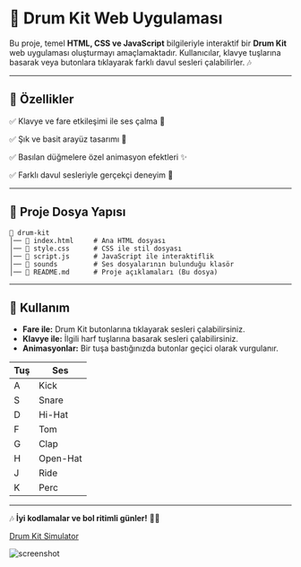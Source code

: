 # 🥁 Drum Kit Web Uygulaması

Bu proje, temel **HTML, CSS ve JavaScript** bilgileriyle interaktif bir **Drum Kit** web uygulaması oluşturmayı amaçlamaktadır. Kullanıcılar, klavye tuşlarına basarak veya butonlara tıklayarak farklı davul sesleri çalabilirler. 🎶

---

## 🚀 Özellikler

✅ Klavye ve fare etkileşimi ile ses çalma 🎹

✅ Şık ve basit arayüz tasarımı 🎨

✅ Basılan düğmelere özel animasyon efektleri ✨

✅ Farklı davul sesleriyle gerçekçi deneyim 🥁

---

## 📂 Proje Dosya Yapısı

```
📂 drum-kit
│── 📜 index.html     # Ana HTML dosyası
│── 📜 style.css      # CSS ile stil dosyası
│── 📜 script.js      # JavaScript ile interaktiflik
│── 📂 sounds         # Ses dosyalarının bulunduğu klasör
│── 📜 README.md      # Proje açıklamaları (Bu dosya)
```

---



## 🎵 Kullanım

- **Fare ile:** Drum Kit butonlarına tıklayarak sesleri çalabilirsiniz.
- **Klavye ile:** İlgili harf tuşlarına basarak sesleri çalabilirsiniz.
- **Animasyonlar:** Bir tuşa bastığınızda butonlar geçici olarak vurgulanır.

| Tuş | Ses |
|------|------|
| A | Kick |
| S | Snare |
| D | Hi-Hat |
| F | Tom |
| G | Clap |
| H | Open-Hat |
| J | Ride |
| K | Perc |

---



🎶 **İyi kodlamalar ve bol ritimli günler!** 🥁🎵


[Drum Kit Simulator](https://github.com/merve-celik16/Front-End/tree/main/Front-End/Hafta-5/Odev-2)

![screenshot](https://github.com/user-attachments/assets/aa5909aa-0f0b-4089-9467-6514502f7d2f)


